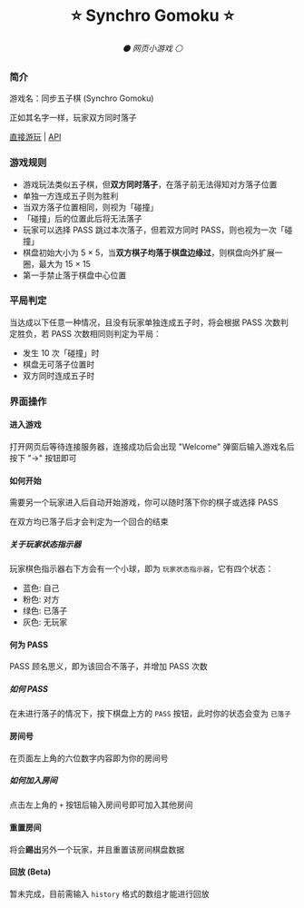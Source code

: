 <div align="center">

# ⭐ Synchro Gomoku ⭐

_⚫ 网页小游戏 ⚪_

</div>

### 简介

游戏名：同步五子棋 (Synchro Gomoku)

正如其名字一样，玩家双方同时落子

[直接游玩](https://gomoku.cc/) | [API](./api.md)

### 游戏规则
- 游戏玩法类似五子棋，但**双方同时落子**，在落子前无法得知对方落子位置
- 单独一方连成五子则为胜利
- 当双方落子位置相同，则视为「碰撞」
- 「碰撞」后的位置此后将无法落子
- 玩家可以选择 PASS 跳过本次落子，但若双方同时 PASS，则也视为一次「碰撞」
- 棋盘初始大小为 5 × 5，当**双方棋子均落于棋盘边缘过**，则棋盘向外扩展一圈，最大为 15 × 15
- 第一手禁止落于棋盘中心位置

### 平局判定

当达成以下任意一种情况，且没有玩家单独连成五子时，将会根据 PASS 次数判定胜负，若 PASS 次数相同则判定为平局：

- 发生 10 次「碰撞」时
- 棋盘无可落子位置时
- 双方同时连成五子时

### 界面操作

#### 进入游戏
打开网页后等待连接服务器，连接成功后会出现 "Welcome" 弹窗后输入游戏名后按下 "→" 按钮即可

#### 如何开始
需要另一个玩家进入后自动开始游戏，你可以随时落下你的棋子或选择 PASS

在双方均已落子后才会判定为一个回合的结束

##### 关于玩家状态指示器
玩家棋色指示器右下方会有一个小球，即为 `玩家状态指示器`，它有四个状态：
- 蓝色: 自己
- 粉色: 对方
- 绿色: 已落子
- 灰色: 无玩家

#### 何为 PASS
PASS 顾名思义，即为该回合不落子，并增加 PASS 次数

##### 如何 PASS
在未进行落子的情况下，按下棋盘上方的 `PASS` 按钮，此时你的状态会变为 `已落子`

#### 房间号
在页面左上角的六位数字内容即为你的房间号

##### 如何加入房间
点击左上角的 `+` 按钮后输入房间号即可加入其他房间

#### 重置房间
将会**踢出**另外一个玩家，并且重置该房间棋盘数据

#### 回放 (Beta)
暂未完成，目前需输入 `history` 格式的数组才能进行回放
